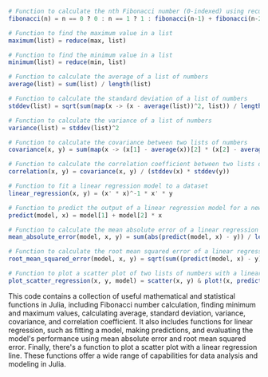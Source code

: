 ```julia

# Function to calculate the nth Fibonacci number (0-indexed) using recursion
fibonacci(n) = n == 0 ? 0 : n == 1 ? 1 : fibonacci(n-1) + fibonacci(n-2)

# Function to find the maximum value in a list
maximum(list) = reduce(max, list)

# Function to find the minimum value in a list
minimum(list) = reduce(min, list)

# Function to calculate the average of a list of numbers
average(list) = sum(list) / length(list)

# Function to calculate the standard deviation of a list of numbers
stddev(list) = sqrt(sum(map(x -> (x - average(list))^2, list)) / length(list))

# Function to calculate the variance of a list of numbers
variance(list) = stddev(list)^2

# Function to calculate the covariance between two lists of numbers
covariance(x, y) = sum(map(x -> (x[1] - average(x))[2] * (x[2] - average(y))[2], zip(x, y, 1:length(x)))) / (length(x) - 1)

# Function to calculate the correlation coefficient between two lists of numbers
correlation(x, y) = covariance(x, y) / (stddev(x) * stddev(y))

# Function to fit a linear regression model to a dataset
linear_regression(x, y) = (x' * x)^-1 * x' * y

# Function to predict the output of a linear regression model for a new input
predict(model, x) = model[1] + model[2] * x

# Function to calculate the mean absolute error of a linear regression model on a dataset
mean_absolute_error(model, x, y) = sum(abs(predict(model, x) - y)) / length(y)

# Function to calculate the root mean squared error of a linear regression model on a dataset
root_mean_squared_error(model, x, y) = sqrt(sum((predict(model, x) - y)^2) / length(y))

# Function to plot a scatter plot of two lists of numbers with a linear regression line
plot_scatter_regression(x, y, model) = scatter(x, y) & plot!(x, predict(model, x), color=:red)

```

This code contains a collection of useful mathematical and statistical functions in Julia, including Fibonacci number calculation, finding minimum and maximum values, calculating average, standard deviation, variance, covariance, and correlation coefficient. It also includes functions for linear regression, such as fitting a model, making predictions, and evaluating the model's performance using mean absolute error and root mean squared error. Finally, there's a function to plot a scatter plot with a linear regression line. These functions offer a wide range of capabilities for data analysis and modeling in Julia.